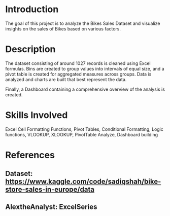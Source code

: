# Introduction 
The goal of this project is to analyze the Bikes Sales Dataset and visualize insights on the sales of Bikes based on various factors. 

# Description

The dataset consisting of around 1027 records is cleaned using Excel formulas. Bins are created to group values into intervals of equal size, and a pivot table is created for aggregated measures across groups. Data is analyzed and charts are built that best represent the data. 

Finally, a Dashboard containing a comprehensive overview of the analysis is created.

# Skills Involved

Excel Cell Formatting Functions, Pivot Tables, Conditional Formatting, Logic functions, VLOOKUP, XLOOKUP, PivotTable Analyze, Dashboard building

# References

## Dataset: https://www.kaggle.com/code/sadiqshah/bike-store-sales-in-europe/data
## AlextheAnalyst: ExcelSeries
